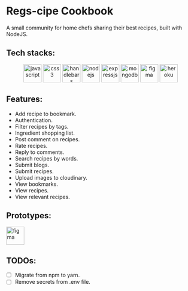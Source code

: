 # Regs-cipe Cookbook
A small community for home chefs sharing their best recipes, built with NodeJS.

## Tech stacks:

<p align="center">
    <img src="https://cdn.jsdelivr.net/gh/devicons/devicon/icons/javascript/javascript-original.svg" alt="javascript" height="48" width="48" />
    <img src="https://cdn.jsdelivr.net/gh/devicons/devicon/icons/css3/css3-original.svg" alt="css3" height="48" width="48" />
    <img src="https://cdn.jsdelivr.net/gh/devicons/devicon/icons/handlebars/handlebars-original.svg" alt="handlebars" height="48" width="48" />
    <img src="https://cdn.jsdelivr.net/gh/devicons/devicon/icons/nodejs/nodejs-original.svg" alt="nodejs" height="48" width="48" />
    <img src="https://cdn.jsdelivr.net/gh/devicons/devicon/icons/express/express-original.svg" alt="expressjs" height="48" width="48" />
    <img src="https://cdn.jsdelivr.net/gh/devicons/devicon/icons/mongodb/mongodb-original.svg" alt="mongodb" height="48" width="48" />
    <img src="https://cdn.jsdelivr.net/gh/devicons/devicon/icons/figma/figma-original.svg" alt="figma" height="48" width="48" />
    <img src="https://cdn.jsdelivr.net/gh/devicons/devicon/icons/heroku/heroku-original.svg" alt="heroku" height="48" width="48" />
</p>


## Features:

- Add recipe to bookmark.
- Authentication.
- Filter recipes by tags.
- Ingredient shopping list.
- Post comment on recipes.
- Rate recipes.
- Reply to comments.
- Search recipes by words.
- Submit blogs.
- Submit recipes.
- Upload images to cloudinary.
- View bookmarks.
- View recipes.
- View relevant recipes.

## Prototypes:

<a
href="https://www.figma.com/file/7u8pMRELjeydYYxmHX3nq3/501st-Recipe?node-id=0%3A1">
    <img src="https://cdn.jsdelivr.net/gh/devicons/devicon/icons/figma/figma-original.svg" alt="figma" height="48" width="48" />
</a>

## TODOs:

- [ ] Migrate from npm to yarn.
- [ ] Remove secrets from .env file.
